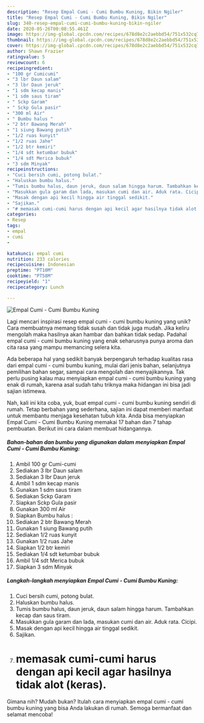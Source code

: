 ```yaml
---
description: "Resep Empal Cumi - Cumi Bumbu Kuning, Bikin Ngiler"
title: "Resep Empal Cumi - Cumi Bumbu Kuning, Bikin Ngiler"
slug: 340-resep-empal-cumi-cumi-bumbu-kuning-bikin-ngiler
date: 2020-05-26T00:08:55.461Z
image: https://img-global.cpcdn.com/recipes/678d8e2c2aebbd54/751x532cq70/empal-cumi-cumi-bumbu-kuning-foto-resep-utama.jpg
thumbnail: https://img-global.cpcdn.com/recipes/678d8e2c2aebbd54/751x532cq70/empal-cumi-cumi-bumbu-kuning-foto-resep-utama.jpg
cover: https://img-global.cpcdn.com/recipes/678d8e2c2aebbd54/751x532cq70/empal-cumi-cumi-bumbu-kuning-foto-resep-utama.jpg
author: Shawn Frazier
ratingvalue: 5
reviewcount: 6
recipeingredient:
- "100 gr Cumicumi"
- "3 lbr Daun salam"
- "3 lbr Daun jeruk"
- "1 sdm kecap manis"
- "1 sdm saus tiram"
- " Sckp Garam"
- " Sckp Gula pasir"
- "300 ml Air"
- " Bumbu halus "
- "2 btr Bawang Merah"
- "1 siung Bawang putih"
- "1/2 ruas kunyit"
- "1/2 ruas Jahe"
- "1/2 btr kemiri"
- "1/4 sdt ketumbar bubuk"
- "1/4 sdt Merica bubuk"
- "3 sdm Minyak"
recipeinstructions:
- "Cuci bersih cumi, potong bulat."
- "Haluskan bumbu halus."
- "Tumis bumbu halus, daun jeruk, daun salam hingga harum. Tambahkan kecap dan saus tiram."
- "Masukkan gula garam dan lada, masukan cumi dan air. Aduk rata. Cicipi."
- "Masak dengan api kecil hingga air tinggal sedikit."
- "Sajikan."
- "# memasak cumi-cumi harus dengan api kecil agar hasilnya tidak alot (keras)."
categories:
- Resep
tags:
- empal
- cumi
- 

katakunci: empal cumi  
nutrition: 233 calories
recipecuisine: Indonesian
preptime: "PT10M"
cooktime: "PT58M"
recipeyield: "1"
recipecategory: Lunch

---
```



![Empal Cumi - Cumi Bumbu Kuning](https://img-global.cpcdn.com/recipes/678d8e2c2aebbd54/751x532cq70/empal-cumi-cumi-bumbu-kuning-foto-resep-utama.jpg)

Lagi mencari inspirasi resep empal cumi - cumi bumbu kuning yang unik? Cara membuatnya memang tidak susah dan tidak juga mudah. Jika keliru mengolah maka hasilnya akan hambar dan bahkan tidak sedap. Padahal empal cumi - cumi bumbu kuning yang enak seharusnya punya aroma dan cita rasa yang mampu memancing selera kita.

Ada beberapa hal yang sedikit banyak berpengaruh terhadap kualitas rasa dari empal cumi - cumi bumbu kuning, mulai dari jenis bahan, selanjutnya pemilihan bahan segar, sampai cara mengolah dan menyajikannya. Tak perlu pusing kalau mau menyiapkan empal cumi - cumi bumbu kuning yang enak di rumah, karena asal sudah tahu triknya maka hidangan ini bisa jadi sajian istimewa.




Nah, kali ini kita coba, yuk, buat empal cumi - cumi bumbu kuning sendiri di rumah. Tetap berbahan yang sederhana, sajian ini dapat memberi manfaat untuk membantu menjaga kesehatan tubuh kita. Anda bisa menyiapkan Empal Cumi - Cumi Bumbu Kuning memakai 17 bahan dan 7 tahap pembuatan. Berikut ini cara dalam membuat hidangannya.

<!--inarticleads1-->

##### Bahan-bahan dan bumbu yang digunakan dalam menyiapkan Empal Cumi - Cumi Bumbu Kuning:

1. Ambil 100 gr Cumi-cumi
1. Sediakan 3 lbr Daun salam
1. Sediakan 3 lbr Daun jeruk
1. Ambil 1 sdm kecap manis
1. Gunakan 1 sdm saus tiram
1. Sediakan  Sckp Garam
1. Siapkan  Sckp Gula pasir
1. Gunakan 300 ml Air
1. Siapkan  Bumbu halus :
1. Sediakan 2 btr Bawang Merah
1. Gunakan 1 siung Bawang putih
1. Sediakan 1/2 ruas kunyit
1. Gunakan 1/2 ruas Jahe
1. Siapkan 1/2 btr kemiri
1. Sediakan 1/4 sdt ketumbar bubuk
1. Ambil 1/4 sdt Merica bubuk
1. Siapkan 3 sdm Minyak




<!--inarticleads2-->

##### Langkah-langkah menyiapkan Empal Cumi - Cumi Bumbu Kuning:

1. Cuci bersih cumi, potong bulat.
1. Haluskan bumbu halus.
1. Tumis bumbu halus, daun jeruk, daun salam hingga harum. Tambahkan kecap dan saus tiram.
1. Masukkan gula garam dan lada, masukan cumi dan air. Aduk rata. Cicipi.
1. Masak dengan api kecil hingga air tinggal sedikit.
1. Sajikan.
1. # memasak cumi-cumi harus dengan api kecil agar hasilnya tidak alot (keras).




Gimana nih? Mudah bukan? Itulah cara menyiapkan empal cumi - cumi bumbu kuning yang bisa Anda lakukan di rumah. Semoga bermanfaat dan selamat mencoba!

